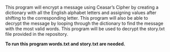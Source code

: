 This program will encrypt a message using Ceasar’s Cipher by creating a dictionary with all the English alphabet letters and assigning values 
after shifting to the corresponding letter. This program will also be able to decrypt the message by looping through the dictionary to find 
the message with the most valid words. This program will be used to decrypt the story.txt file provided in the repository. 

**To run this program words.txt and story.txt are needed.**

